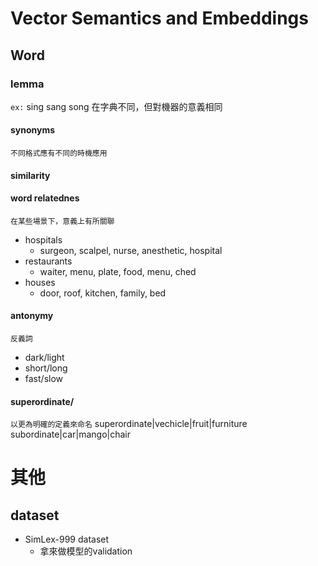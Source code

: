 # Vector Semantics and Embeddings

## Word
### lemma
`ex:` sing sang song 在字典不同，但對機器的意義相同

#### synonyms
`不同格式應有不同的時機應用`

#### similarity

#### word relatednes
`在某些場景下，意義上有所關聯`
* hospitals
  * surgeon, scalpel, nurse, anesthetic, hospital
* restaurants
  * waiter, menu, plate, food, menu, ched
* houses
  * door, roof, kitchen, family, bed

#### antonymy
`反義詞`
* dark/light
* short/long
* fast/slow

#### superordinate/
`以更為明確的定義來命名`
superordinate|vechicle|fruit|furniture
subordinate|car|mango|chair


# 其他
## dataset
* SimLex-999 dataset
  * 拿來做模型的validation
